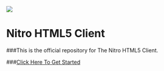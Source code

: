 ![](https://nitro-assets.hrw.pw/logos/nitro-light.svg)


# Nitro HTML5 Client
###This is the official repository for The Nitro HTML5 Client.

###[Click Here To Get Started](https://git.krews.org/nitro/nitro-client/-/wikis/home)
